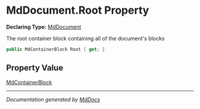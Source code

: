 ﻿# MdDocument.Root Property

**Declaring Type:** [MdDocument](../index.md)

The root container block containing all of the document's blocks

```csharp
public MdContainerBlock Root { get; }
```

## Property Value

[MdContainerBlock](../../MdContainerBlock/index.md)

___

*Documentation generated by [MdDocs](https://github.com/ap0llo/mddocs)*
